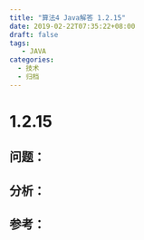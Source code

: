 ```yaml
---
title: "算法4 Java解答 1.2.15"
date: 2019-02-22T07:35:22+08:00
draft: false
tags:
   - JAVA
categories:
  - 技术
  - 归档
---
```



# 1.2.15

## 问题：


## 分析：


## 参考：


